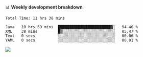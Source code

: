 

📊 **Weekly development breakdown**
<!--START_SECTION:waka-->

```text
Total Time: 11 hrs 38 mins

Java   10 hrs 59 mins  ███████████████████████▓░   94.46 %
XML    38 mins         █▒░░░░░░░░░░░░░░░░░░░░░░░   05.47 %
Text   0 secs          ░░░░░░░░░░░░░░░░░░░░░░░░░   00.06 %
YAML   0 secs          ░░░░░░░░░░░░░░░░░░░░░░░░░   00.01 %
```

<!--END_SECTION:waka-->

<p align="left" dir="auto">
  <a href="#">
    <img src="https://github-readme-stats.vercel.app/api?username=JiHongYuan&show_icons=true&inc">
  </a>
</p>
